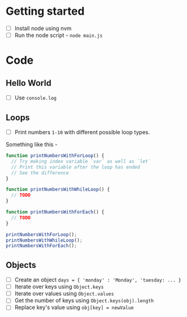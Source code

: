 # Getting started

* [ ] Install node using nvm
* [ ] Run the node script - `node main.js`

# Code

## Hello World
* [ ] Use `console.log`

## Loops

* [ ] Print numbers `1-10` with different possible loop types.

Something like this -
```js
function printNumbersWithForLoop() {
  // Try making index variable `var` as well as `let`
  // Print this variable after the loop has ended
  // See the difference
}

function printNumbersWithWhileLoop() {
  // TODO
}

function printNumbersWithForEach() {
  // TODO
}

printNumbersWithForLoop();
printNumbersWithWhileLoop();
printNumbersWithForEach();
```

## Objects

* [ ] Create an object ```days = { 'monday' : 'Monday', 'tuesday: ... }```
* [ ] Iterate over keys using `Object.keys`
* [ ] Iterate over values using `Object.values`
* [ ] Get the number of keys using `Object.keys(obj).length`
* [ ] Replace key's value using `obj[key] = newValue`
